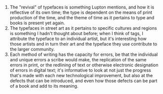 1. The "revival" of typefaces is something Lupton mentions, and how it is reflective of its own time; the type is dependent on the means of print production of the time, and the theme of time as it pertains to type and books is present yet again.
2. The typefaces in street art as it pertains to specific cultures and regions is something I hadn't thought about before; when I think of tags, I attribute the typeface to an individual artist, but it's interesting how those artists and in turn their art and the typeface they use contribute to the larger community.
3. Each method of writing has the capacity for errors, be that the individual and unique errors a scribe would make, the replication of the same errors in print, or the redlining of text or otherwise electronic designation of errors in digital text; it's informative to look at not just the progress that's made with each new technological improvement, but also at the defects that can be introduced, and even how those defects can be part of a book and add to its meaning.